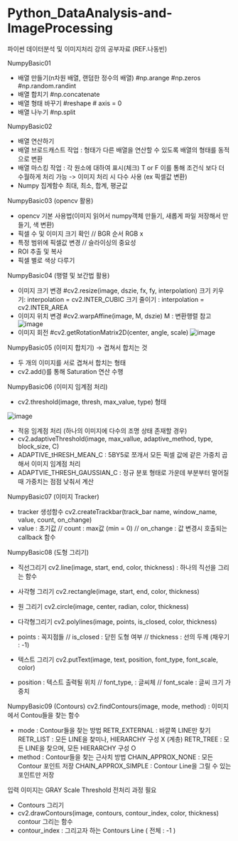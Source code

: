 # Python_DataAnalysis-and-ImageProcessing

파이썬 데이터분석 및 이미지처리 강의 공부자료 (REF.나동빈)

NumpyBasic01 
- 배열 만들기(n차원 배열, 랜덤한 정수의 배열)
#np.arange #np.zeros #np.random.randint
- 배열 합치기 #np.concatenate
- 배열 형태 바꾸기
#reshape # axis = 0
- 배열 나누기
#np.split

NumpyBasic02
- 배열 연산하기
- 배열 브로드캐스트 작업 : 형태가 다른 배열을 연산할 수 있도록 배열의 형태를 동적으로 변환
- 배열 마스킹 작업 : 각 원소에 대하여 표시(체크) T or F
이를 통해 조건식 보다 더 수월하게 처리 가능 -> 이미지 처리 시 다수 사용 (ex 픽셀값 변환)
- Numpy 집계함수
최대, 최소, 합계, 평균값

NumpyBasic03 (opencv 활용)
- opencv 기본 사용법(이미지 읽어서 numpy객체 만들기, 새롭게 파일 저장해서 만들기, 색 변환)
- 픽셀 수 및 이미지 크기 확인 // BGR 순서 RGB x
- 특정 범위에 픽셀값 변경 // 슬라이싱의 중요성
- ROI 추출 및 복사
- 픽셀 별로 색상 다루기

NumpyBasic04 (행렬 및 보간법 활용)
- 이미지 크기 변경 #cv2.resize(image, dszie, fx, fy, interpolation)
      크기 키우기: interpolation = cv2.INTER_CUBIC
      크기 줄이기 : interpolation = cv2.INTER_AREA
- 이미지 위치 변경 #cv2.warpAffine(image, M, dszie)
      M : 변환행렬 참고
![image](https://github.com/koojahyeob/Python_DataAnalysis-and-ImageProcessing/assets/70992152/8cc5ee34-bcb0-4b54-95eb-44b5de48c6c7)
- 이미지 회전 #cv2.getRotationMatrix2D(center, angle, scale)
![image](https://github.com/koojahyeob/Python_DataAnalysis-and-ImageProcessing/assets/70992152/e448c545-9d79-4788-8cbf-821f536259e8)

NumpyBasic05 (이미지 합치기) -> 겹쳐서 합치는 것
- 두 개의 이미지를 서로 겹쳐서 합치는 형태
- cv2.add()를 통해 Saturation 연산 수행

NumpyBasic06 (이미지 임계점 처리) 
- cv2.threshold(image, thresh, max_value, type) 형태

![image](https://github.com/koojahyeob/Python_DataAnalysis-and-ImageProcessing/assets/70992152/a5aeb0fa-d024-4261-9350-91974abfe9db)


- 적응 임계점 처리 (하나의 이미지에 다수의 조명 상태 존재할 경우)
- cv2.adaptiveThreshold(image, max_vallue, adaptive_method, type, block_size, C)
- ADAPTIVE_tHRESH_MEAN_C : 5BY5로 쪼개서 모든 픽셀 값에 같은 가중치 곱해서 이미지 임계점 처리
- ADAPTVIE_THRESH_GAUSSIAN_C : 정규 분포 형태로 가운데 부분부터 멀어질 때 가중치는 점점 낮춰서 계산

NumpyBasic07 (이미지 Tracker)
- tracker 생성함수 cv2.createTrackbar(track_bar name, window_name, value, count, on_change)
- value : 초기값 // count : max값 (min = 0) // on_change : 값 변경시 호출되는 callback 함수

NumpyBasic08 (도형 그리기)
- 직선그리기
cv2.line(image, start, end, color, thickness) : 하나의 직선을 그리는 함수

- 사각형 그리기
cv2.rectangle(image, start, end, color, thickness)

- 원 그리기
cv2.circle(image, center, radian, color, thickness)

- 다각형그리기
cv2.polylines(image, points, is_closed, color, thickness)
- points : 꼭지점들 // is_closed : 닫힌 도형 여부 // thickness : 선의 두께 (채우기 : -1)

- 텍스트 그리기
cv2.putText(image, text, position, font_type, font_scale, color)
- position : 텍스트 출력될 위치 // font_type, : 글씨체 // font_scale : 글씨 크기 가중치 

NumpyBasic09  (Contours)
cv2.findContours(image, mode, method) : 이미지에서 Contou들을 찾는 함수
- mode : Contour들을 찾는 방법
RETR_EXTERNAL : 바깥쪽 LINE만 찾기
RETR_LIST : 모든 LINE을 찾미나, HIERARCHY 구성 X (계층)
RETR_TREE : 모든 LINE을 찾으며, 모든 HIERARCHY 구성 O
- method : Contour들을 찾는 근사치 방법
CHAIN_APPROX_NONE : 모든 Contour 포인트 저장
CHAIN_APPROX_SIMPLE : Contour Line을 그릴 수 있는 포인트만 저장

입력 이미지는 GRAY Scale Threshold 전처리 과정 필요

- Contours 그리기
- cv2.drawContours(image, contours, contour_index, color, thickness) contour 그리는 함수
- contour_index : 그리고자 하는 Contours Line ( 전체 : -1 )
